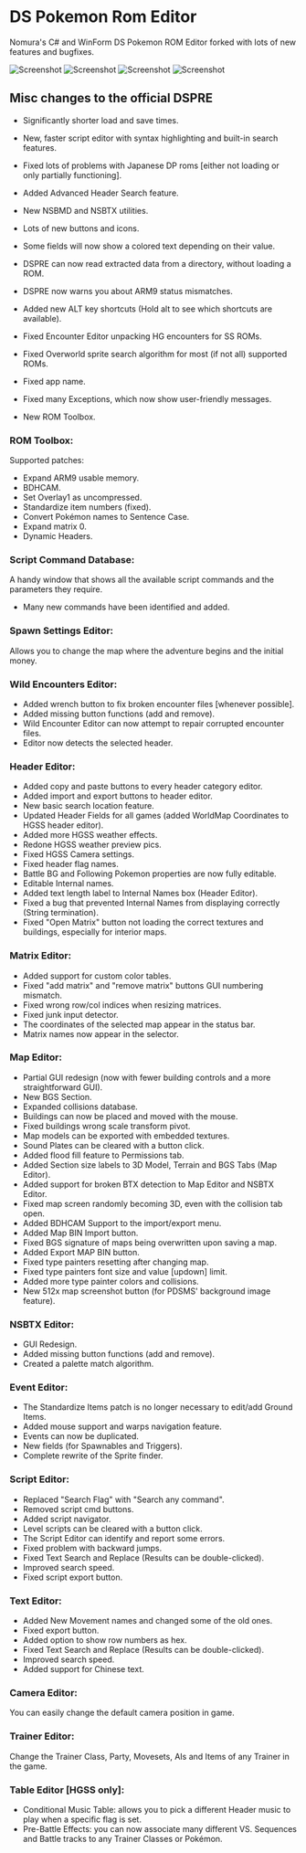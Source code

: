 # DS Pokemon Rom Editor

Nomura's C# and WinForm DS Pokemon ROM Editor forked with lots of new features and bugfixes.

![Screenshot](aDSPRE_134.png)
![Screenshot](bDSPRE_134.png)
![Screenshot](cDSPRE_134.png)
![Screenshot](dDSPRE_134.png)

## Misc changes to the official DSPRE
- Significantly shorter load and save times.
- New, faster script editor with syntax highlighting and built-in search features.
- Fixed lots of problems with Japanese DP roms [either not loading or only partially functioning].

- Added Advanced Header Search feature.
- New NSBMD and NSBTX utilities.
- Lots of new buttons and icons.
- Some fields will now show a colored text depending on their value.
- DSPRE can now read extracted data from a directory, without loading a ROM.
- DSPRE now warns you about ARM9 status mismatches.
- Added new ALT key shortcuts (Hold alt to see which shortcuts are available).
- Fixed Encounter Editor unpacking HG encounters for SS ROMs.
- Fixed Overworld sprite search algorithm for most (if not all) supported ROMs.
- Fixed app name.
- Fixed many Exceptions, which now show user-friendly messages.
- New ROM Toolbox.

### ROM Toolbox:
Supported patches:
- Expand ARM9 usable memory.
- BDHCAM.
- Set Overlay1 as uncompressed.
- Standardize item numbers (fixed).
- Convert Pokémon names to Sentence Case.
- Expand matrix 0.
- Dynamic Headers.

### Script Command Database:
A handy window that shows all the available script commands and the parameters they require.
- Many new commands have been identified and added.

### Spawn Settings Editor:
Allows you to change the map where the adventure begins and the initial money.

### Wild Encounters Editor:
- Added wrench button to fix broken encounter files [whenever possible].
- Added missing button functions (add and remove).
- Wild Encounter Editor can now attempt to repair corrupted encounter files.
- Editor now detects the selected header.

### Header Editor:
- Added copy and paste buttons to every header category editor.
- Added import and export buttons to header editor.
- New basic search location feature.
- Updated Header Fields for all games (added WorldMap Coordinates to HGSS header editor).
- Added more HGSS weather effects.
- Redone HGSS weather preview pics.
- Fixed HGSS Camera settings. 
- Fixed header flag names.
- Battle BG and Following Pokemon properties are now fully editable.
- Editable Internal names.
- Added text length label to Internal Names box (Header Editor).
- Fixed a bug that prevented Internal Names from displaying correctly (String termination).
- Fixed "Open Matrix" button not loading the correct textures and buildings, especially for interior maps.

### Matrix Editor:
- Added support for custom color tables.
- Fixed "add matrix" and "remove matrix" buttons GUI numbering mismatch.
- Fixed wrong row/col indices when resizing matrices.
- Fixed junk input detector.
- The coordinates of the selected map appear in the status bar.
- Matrix names now appear in the selector.

### Map Editor:
- Partial GUI redesign (now with fewer building controls and a more straightforward GUI).
- New BGS Section.
- Expanded collisions database.
- Buildings can now be placed and moved with the mouse.
- Fixed buildings wrong scale transform pivot.
- Map models can be exported with embedded textures.
- Sound Plates can be cleared with a button click.
- Added flood fill feature to Permissions tab.
- Added Section size labels to 3D Model, Terrain and BGS Tabs (Map Editor).
- Added support for broken BTX detection to Map Editor and NSBTX Editor.
- Fixed map screen randomly becoming 3D, even with the collision tab open.
- Added BDHCAM Support to the import/export menu.
- Added Map BIN Import button.
- Fixed BGS signature of maps being overwritten upon saving a map.
- Added Export MAP BIN button.
- Fixed type painters resetting after changing map.
- Fixed type painters font size and value [updown] limit.
- Added more type painter colors and collisions.
- New 512x map screenshot button (for PDSMS' background image feature).

### NSBTX Editor:
- GUI Redesign.
- Added missing button functions (add and remove).
- Created a palette match algorithm.

### Event Editor:
- The Standardize Items patch is no longer necessary to edit/add Ground Items.
- Added mouse support and warps navigation feature.
- Events can now be duplicated.
- New fields (for Spawnables and Triggers).
- Complete rewrite of the Sprite finder.

### Script Editor:
- Replaced "Search Flag" with "Search any command".
- Removed script cmd buttons.
- Added script navigator.
- Level scripts can be cleared with a button click.
- The Script Editor can identify and report some errors.
- Fixed problem with backward jumps.
- Fixed Text Search and Replace (Results can be double-clicked).
- Improved search speed.
- Fixed script export button.

### Text Editor:
- Added New Movement names and changed some of the old ones.
- Fixed export button.
- Added option to show row numbers as hex.
- Fixed Text Search and Replace (Results can be double-clicked).
- Improved search speed.
- Added support for Chinese text.

### Camera Editor:
You can easily change the default camera position in game.

### Trainer Editor:
Change the Trainer Class, Party, Movesets, AIs and Items of any Trainer in the game.

### Table Editor [HGSS only]:
- Conditional Music Table: allows you to pick a different Header music to play when a specific flag is set.
- Pre-Battle Effects: you can now associate many different VS. Sequences and Battle tracks to any Trainer Classes or Pokémon.